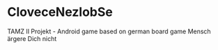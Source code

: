 # CloveceNezlobSe
TAMZ II Projekt - Android game based on german board game Mensch ärgere Dich nicht
